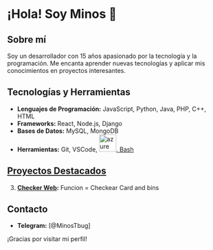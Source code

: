 # ¡Hola! Soy Minos 👋

## Sobre mí
Soy un desarrollador con 15 años apasionado por la tecnología y la programación. Me encanta aprender nuevas tecnologías y aplicar mis conocimientos en proyectos interesantes.

## Tecnologías y Herramientas
- **Lenguajes de Programación:** JavaScript, Python, Java, PHP, C++, HTML 
- **Frameworks:** React, Node.js, Django
- **Bases de Datos:** MySQL, MongoDB
- **Herramientas:** Git, VSCode,   <a href="https://azure.microsoft.com/en-in/" target="_blank" rel="noreferrer">
    <img src="https://www.vectorlogo.zone/logos/microsoft_azure/microsoft_azure-icon.svg" alt="azure" width="40" height="40"/>, Bash

## Proyectos Destacados
3. **[Checker Web](Minoruchk.com):** Funcion = Checkear Card and bins 

## Contacto
- **Telegram:** [@MinosTbug]

¡Gracias por visitar mi perfil!
